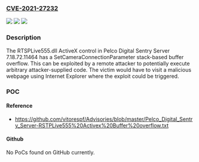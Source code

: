 ### [CVE-2021-27232](https://cve.mitre.org/cgi-bin/cvename.cgi?name=CVE-2021-27232)
![](https://img.shields.io/static/v1?label=Product&message=n%2Fa&color=blue)
![](https://img.shields.io/static/v1?label=Version&message=n%2Fa&color=blue)
![](https://img.shields.io/static/v1?label=Vulnerability&message=n%2Fa&color=brighgreen)

### Description

The RTSPLive555.dll ActiveX control in Pelco Digital Sentry Server 7.18.72.11464 has a SetCameraConnectionParameter stack-based buffer overflow. This can be exploited by a remote attacker to potentially execute arbitrary attacker-supplied code. The victim would have to visit a malicious webpage using Internet Explorer where the exploit could be triggered.

### POC

#### Reference
- https://github.com/vitorespf/Advisories/blob/master/Pelco_Digital_Sentry_Server-RSTPLive555%20Activex%20Buffer%20overflow.txt

#### Github
No PoCs found on GitHub currently.

